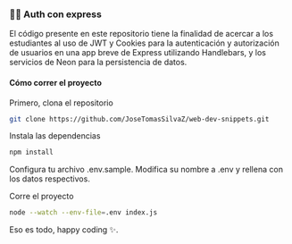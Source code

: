 ### ⛓️‍💥 Auth con express

El código presente en este repositorio tiene la finalidad de acercar a los estudiantes al uso de JWT y Cookies para la autenticación y autorización de usuarios en una app breve de Express utilizando Handlebars, y los servicios de Neon para la persistencia de datos.

#### Cómo correr el proyecto

Primero, clona el repositorio
```bash
git clone https://github.com/JoseTomasSilvaZ/web-dev-snippets.git
```

Instala las dependencias

```bash
npm install
```

Configura tu archivo .env.sample. Modifica su nombre a .env y rellena con los datos respectivos.

Corre el proyecto

```bash
node --watch --env-file=.env index.js
```

Eso es todo, happy coding ✨.


